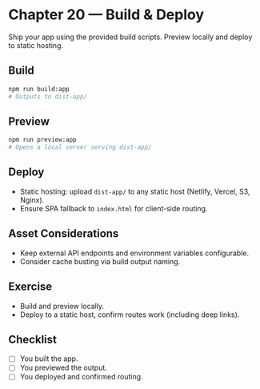 # Chapter 20 — Build & Deploy

Ship your app using the provided build scripts. Preview locally and deploy to static hosting.

## Build
```bash
npm run build:app
# Outputs to dist-app/
```

## Preview
```bash
npm run preview:app
# Opens a local server serving dist-app/
```

## Deploy
- Static hosting: upload `dist-app/` to any static host (Netlify, Vercel, S3, Nginx).
- Ensure SPA fallback to `index.html` for client-side routing.

## Asset Considerations
- Keep external API endpoints and environment variables configurable.
- Consider cache busting via build output naming.

## Exercise
- Build and preview locally.
- Deploy to a static host, confirm routes work (including deep links).

## Checklist
- [ ] You built the app.
- [ ] You previewed the output.
- [ ] You deployed and confirmed routing.